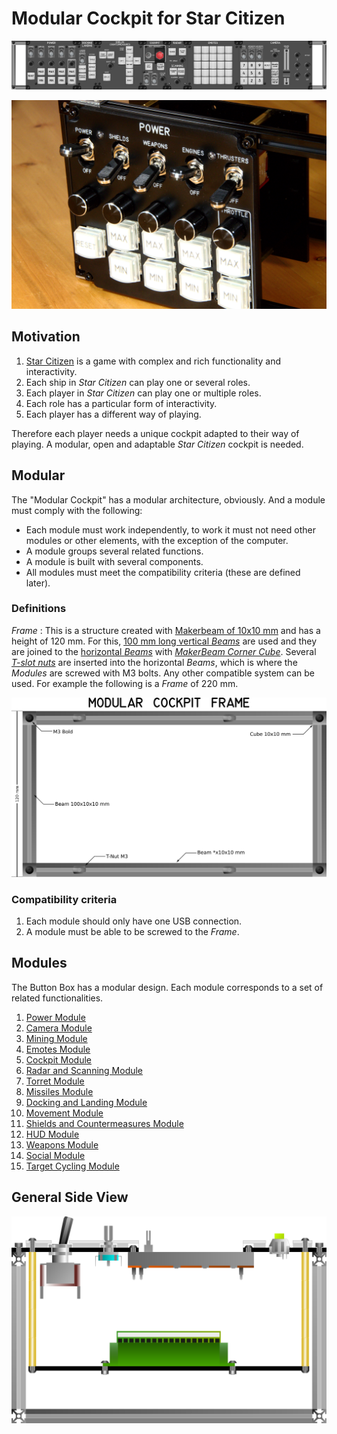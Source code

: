 # Modular Cockpit for Star Citizen

![Star Citizen Modular Cockpit](images/ModularCockpit_770x120mm.png)

![Real Power Module](images/RealPowerModule.jpg)

## Motivation

1. [Star Citizen](https://robertsspaceindustries.com/star-citizen/) is a game with complex and rich functionality and interactivity.
1. Each ship in *Star Citizen* can play one or several roles.
1. Each player in *Star Citizen* can play one or multiple roles.
1. Each role has a particular form of interactivity.
1. Each player has a different way of playing.

Therefore each player needs a unique cockpit adapted to their way of playing. A modular, open and adaptable *Star Citizen* cockpit is needed.

## Modular

The "Modular Cockpit" has a modular architecture, obviously. And a module must comply with the following:

* Each module must work independently, to work it must not need other modules or other elements, with the exception of the computer.
* A module groups several related functions.
* A module is built with several components.
* All modules must meet the compatibility criteria (these are defined later).

### Definitions

*Frame*
: This is a structure created with [Makerbeam of 10x10 mm](https://www.makerbeam.com/makerbeam/) and has a height of 120 mm. For this, [100 mm long vertical *Beams*](https://www.makerbeam.com/makerbeam-100mm-16p-black-makerbeam.html) are used and they are joined to the [horizontal *Beams*](https://www.makerbeam.com/makerbeam/makerbeam-10x10mm-profile-lengths-anodised-in-blac/) with [*MakerBeam Corner Cube*](https://www.makerbeam.com/makerbeam-corner-cubes-12p-black-for-makerbeam.html). Several [*T-slot nuts*](https://www.makerbeam.com/makerbeam-t-slot-nuts-for-makerbeam-25p.html) are inserted into the horizontal *Beams*, which is where the *Modules* are screwed with M3 bolts. Any other compatible system can be used. For example the following is a *Frame* of 220 mm.

![Frame with measurements](images/Makerbeam_Frame220x120mm_Measurements.png)

### Compatibility criteria

1. Each module should only have one USB connection.
1. A module must be able to be screwed to the *Frame*.

## Modules

The Button Box has a modular design. Each module corresponds to a set of related
functionalities.

1. [Power Module](modules/PowerModule/README.md)
1. [Camera Module](modules/CameraModule/README.md)
1. [Mining Module](modules/MiningModule/README.md)
1. [Emotes Module](modules/EmotesModule/README.md)
1. [Cockpit Module](modules/CockpitModule/README.md)
1. [Radar and Scanning Module](modules/RadarScanningModule/README.md)
1. [Torret Module](modules/TorretModule/README.md)
1. [Missiles Module](modules/MissilesModule/README.md)
1. [Docking and Landing Module](modules/DockingLandingModule/README.md)
1. [Movement Module](modules/MovementModule/README.md)
1. [Shields and Countermeasures Module](modules/ShieldsCountermeasuresModule/README.md)
1. [HUD Module](modules/HudModule/README.md)
1. [Weapons Module](modules/WeaponsModule/README.md)
1. [Social Module](modules/SocialModule/README.md)
1. [Target Cycling Module](modules/TargetCyclingModule/README.md)

## General Side View

![General Side View](images/SideView.png)
